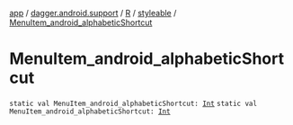 [app](../../../index.md) / [dagger.android.support](../../index.md) / [R](../index.md) / [styleable](index.md) / [MenuItem_android_alphabeticShortcut](./-menu-item_android_alphabetic-shortcut.md)

# MenuItem_android_alphabeticShortcut

`static val MenuItem_android_alphabeticShortcut: `[`Int`](https://kotlinlang.org/api/latest/jvm/stdlib/kotlin/-int/index.html)
`static val MenuItem_android_alphabeticShortcut: `[`Int`](https://kotlinlang.org/api/latest/jvm/stdlib/kotlin/-int/index.html)
